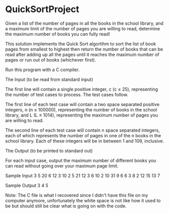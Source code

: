# QuickSortProject

Given a list of the number of pages in all the books in the school library, and a maximum limit of
the number of pages you are willing to read, determine the maximum number of books you can
fully read!

This solution implements the Quick Sort algortihm to sort the list of book pages from smallest to highest
then return the number of books that can be read after adding up all the pages until it reaches the 
maximum number of pages or run out of books (whichever first).

Run this program with a C compiler.

The Input (to be read from standard input)

The first line will contain a single positive integer, c (c ≤ 25), representing the number of test cases
to process. The test cases follow.

The first line of each test case will contain a two space separated positive integers, n (n ≤ 100000),
representing the number of books in the school library, and L (L ≤ 1014), representing the maximum
number of pages you are willing to read.

The second line of each test case will contain n space separated integers, each of which represents
the number of pages in one of the n books in the school library. Each of these integers will be in
between 1 and 109, inclusive.

The Output (to be printed to standard out)

For each input case, output the maximum number of different books you can read without going
over your maximum page limit.

Sample Input
3
5 20
6 12 3 10 2
5 21
12 3 6 10 2
10 31
9 6 6 3 8 2 12 15 13 7

Sample Output
3
4
5

Note: The C file is what I recovered since I didn't have this file on my computer anymore, 
unfortunately the white space is not like how it used to be but should still be clear what is going on with the code.
